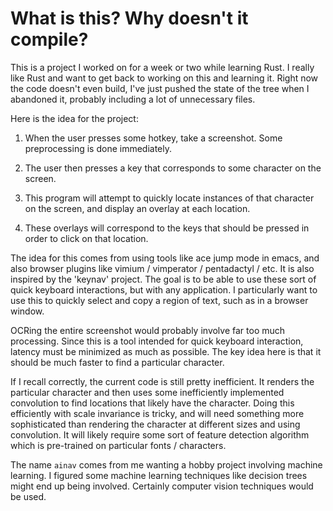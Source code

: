 # What is this?  Why doesn't it compile?

This is a project I worked on for a week or two while learning Rust. I really
like Rust and want to get back to working on this and learning it. Right now the
code doesn't even build, I've just pushed the state of the tree when I abandoned
it, probably including a lot of unnecessary files.

Here is the idea for the project:

1. When the user presses some hotkey, take a screenshot. Some preprocessing is
   done immediately.

2. The user then presses a key that corresponds to some character on the screen.

3. This program will attempt to quickly locate instances of that character on
   the screen, and display an overlay at each location.

4. These overlays will correspond to the keys that should be pressed in order to
   click on that location.

The idea for this comes from using tools like ace jump mode in emacs, and also
browser plugins like vimium / vimperator / pentadactyl / etc. It is also
inspired by the 'keynav' project. The goal is to be able to use these sort of
quick keyboard interactions, but with any application. I particularly want to
use this to quickly select and copy a region of text, such as in a browser
window.

OCRing the entire screenshot would probably involve far too much processing.
Since this is a tool intended for quick keyboard interaction, latency must be
minimized as much as possible.  The key idea here is that it should be much
faster to find a particular character.

If I recall correctly, the current code is still pretty inefficient. It renders
the particular character and then uses some inefficiently implemented
convolution to find locations that likely have the character. Doing this
efficiently with scale invariance is tricky, and will need something more
sophisticated than rendering the character at different sizes and using
convolution.  It will likely require some sort of feature detection algorithm
which is pre-trained on particular fonts / characters.

The name `ainav` comes from me wanting a hobby project involving machine
learning. I figured some machine learning techniques like decision trees might
end up being involved. Certainly computer vision techniques would be used.
